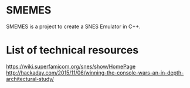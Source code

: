 # SMEMES
SMEMES is a project to create a SNES Emulator in C++.

# List of technical resources

https://wiki.superfamicom.org/snes/show/HomePage
http://hackaday.com/2015/11/06/winning-the-console-wars-an-in-depth-architectural-study/
